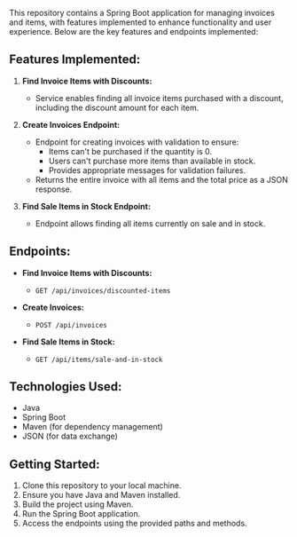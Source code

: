 This repository contains a Spring Boot application for managing invoices and items, with features implemented to enhance functionality and user experience. Below are the key features and endpoints implemented:

## Features Implemented:

1. **Find Invoice Items with Discounts:**
    - Service enables finding all invoice items purchased with a discount, including the discount amount for each item.

2. **Create Invoices Endpoint:**
    - Endpoint for creating invoices with validation to ensure:
        - Items can't be purchased if the quantity is 0.
        - Users can't purchase more items than available in stock.
        - Provides appropriate messages for validation failures.
    - Returns the entire invoice with all items and the total price as a JSON response.

3. **Find Sale Items in Stock Endpoint:**
    - Endpoint allows finding all items currently on sale and in stock.

## Endpoints:

- **Find Invoice Items with Discounts:**
    - `GET /api/invoices/discounted-items`

- **Create Invoices:**
    - `POST /api/invoices`

- **Find Sale Items in Stock:**
    - `GET /api/items/sale-and-in-stock`

## Technologies Used:

- Java
- Spring Boot
- Maven (for dependency management)
- JSON (for data exchange)

## Getting Started:

1. Clone this repository to your local machine.
2. Ensure you have Java and Maven installed.
3. Build the project using Maven.
4. Run the Spring Boot application.
5. Access the endpoints using the provided paths and methods.
